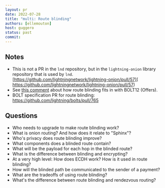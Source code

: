 ```yaml
---
layout: pr
date: 2022-07-28
title: "multi: Route blinding"
authors: [ellemouton]
host: guggero
status: past
commit:
---
```


## Notes

- This is not a PR in the `lnd` repository, but in the `lightning-onion` library repository that is used by `lnd`.
[https://github.com/lightningnetwork/lightning-onion/pull/57](
https://github.com/lightningnetwork/lightning-onion/pull/57)
- See [this comment](https://github.com/lightningnetwork/lnd/issues/5594#issuecomment-1150822223) about how route blinding fits in with BOLT12 (Offers).
- BOLT specification PR for route blinding: https://github.com/lightning/bolts/pull/765


## Questions

- Who needs to upgrade to make route blinding work?
- What is onion routing? And how does it relate to "Sphinx"?
- Who's privacy does route blinding improve?
- What components does a blinded route contain?
- What will be the payload for each hop in the blinded route?
- What is the difference between blinding and encrypting?
- At a very high level: How does ECDH work? How is it used in route blinding?
- How will the blinded path be communicated to the sender of a payment?
- What are the tradeoffs of using route blinding?
- What's the difference between route blinding and rendezvous routing?
